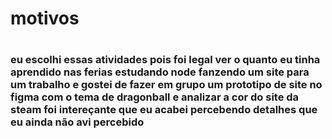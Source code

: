 # motivos
#
### eu escolhi essas atividades pois foi legal ver o quanto eu tinha aprendido nas ferias estudando node fanzendo um site para um trabalho e gostei de fazer em grupo um prototipo de site no figma com o tema de dragonball e analizar a cor do site da steam foi intereçante que eu acabei percebendo detalhes que eu ainda não avi percebido

